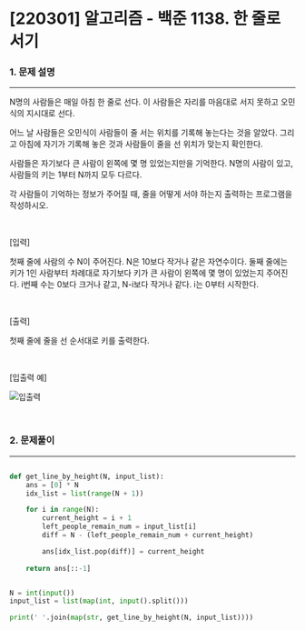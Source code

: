 # [220301] 알고리즘 - 백준 1138. 한 줄로 서기

### 1. 문제 설명 
---



N명의 사람들은 매일 아침 한 줄로 선다. 이 사람들은 자리를 마음대로 서지 못하고 오민식의 지시대로 선다.

어느 날 사람들은 오민식이 사람들이 줄 서는 위치를 기록해 놓는다는 것을 알았다. 그리고 아침에 자기가 기록해 놓은 것과 사람들이 줄을 선 위치가 맞는지 확인한다.

사람들은 자기보다 큰 사람이 왼쪽에 몇 명 있었는지만을 기억한다. N명의 사람이 있고, 사람들의 키는 1부터 N까지 모두 다르다.

각 사람들이 기억하는 정보가 주어질 때, 줄을 어떻게 서야 하는지 출력하는 프로그램을 작성하시오.


<br>

[입력]

첫째 줄에 사람의 수 N이 주어진다. N은 10보다 작거나 같은 자연수이다. 둘째 줄에는 키가 1인 사람부터 차례대로 자기보다 키가 큰 사람이 왼쪽에 몇 명이 있었는지 주어진다. i번째 수는 0보다 크거나 같고, N-i보다 작거나 같다. i는 0부터 시작한다.



<br>

[출력]

첫째 줄에 줄을 선 순서대로 키를 출력한다.

<br>

[입출력 예]

![입출력](https://user-images.githubusercontent.com/64825713/156147337-1e1478b8-e9a1-4eda-a1ff-5393f44fcdd0.png)


<br>

### 2. 문제풀이
---

```python

def get_line_by_height(N, input_list):
    ans = [0] * N
    idx_list = list(range(N + 1))

    for i in range(N):
        current_height = i + 1
        left_people_remain_num = input_list[i]
        diff = N - (left_people_remain_num + current_height)

        ans[idx_list.pop(diff)] = current_height
    
    return ans[::-1]


N = int(input())
input_list = list(map(int, input().split()))

print(' '.join(map(str, get_line_by_height(N, input_list))))

```
